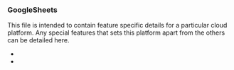 
### GoogleSheets
This file is intended to contain feature specific details for a particular cloud platform.
Any special features that sets this platform apart from the others can be detailed here.  

*  
*  
